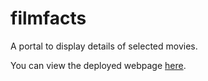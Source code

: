 # filmfacts
A portal to display details of selected movies.

You can view the deployed webpage [here](https://ayushkumarone.github.io/filmfacts/).
